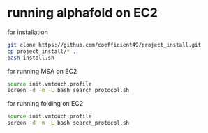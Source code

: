 # running alphafold on EC2


for installation
```bash
git clone https://github.com/coefficient49/project_install.git
cp project_install/* .
bash install.sh
```

for running MSA on EC2
```bash
source init.vmtouch.profile
screen -d -m -L bash search_protocol.sh
```

for running folding on EC2
```bash
source init.vmtouch.profile
screen -d -m -L bash search_protocol.sh
```






